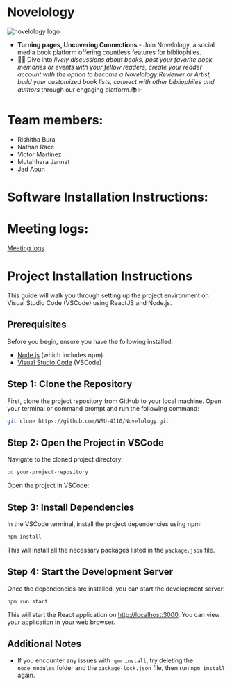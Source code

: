 # Novelology
![novelology logo](https://github.com/WSU-4110/Novelology/assets/100251123/eff76a6d-3769-4165-b1db-35e43a36b63d)

* **Turning pages, Uncovering Connections** - Join Novelology, a social media book platform offering countless features for bibliophiles.
* 📖💬 Dive into *lively discussions about books, post your favorite book memories or events with your fellow readers, create your reader account with the option to become a Novelology Reviewer or Artist, build your customized book lists, connect with other bibliophiles and authors* through our engaging platform.📚✨
# Team members:
* Rishitha Bura
* Nathan Race
* Victor Martinez
* Mutahhara Jannat
* Jad Aoun
# Software Installation Instructions: 
# Meeting logs:
[Meeting logs](https://github.com/WSU-4110/Novelology/wiki)


# Project Installation Instructions

This guide will walk you through setting up the project environment on Visual Studio Code (VSCode) using ReactJS and Node.js.

## Prerequisites

Before you begin, ensure you have the following installed:
- [Node.js](https://nodejs.org/en/) (which includes npm)
- [Visual Studio Code](https://code.visualstudio.com/) (VSCode)

## Step 1: Clone the Repository

First, clone the project repository from GitHub to your local machine. Open your terminal or command prompt and run the following command:

```bash
git clone https://github.com/WSU-4110/Novelology.git
```

## Step 2: Open the Project in VSCode

Navigate to the cloned project directory:

```bash
cd your-project-repository
```

Open the project in VSCode:

## Step 3: Install Dependencies

In the VSCode terminal, install the project dependencies using npm:

```bash
npm install
```

This will install all the necessary packages listed in the `package.json` file.

## Step 4: Start the Development Server

Once the dependencies are installed, you can start the development server:

```bash
npm run start
```

This will start the React application on [http://localhost:3000](http://localhost:3000). You can view your application in your web browser.

## Additional Notes

- If you encounter any issues with `npm install`, try deleting the `node_modules` folder and the `package-lock.json` file, then run `npm install` again.
